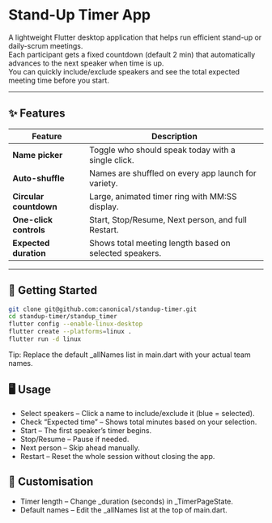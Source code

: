 # Stand-Up Timer App

A lightweight Flutter desktop application that helps run efficient stand-up or daily-scrum meetings.  
Each participant gets a fixed countdown (default 2 min) that automatically advances to the next speaker when time is up.  
You can quickly include/exclude speakers and see the total expected meeting time before you start.

---

## ✨ Features

| Feature | Description |
|---------|-------------|
| **Name picker** | Toggle who should speak today with a single click. |
| **Auto-shuffle** | Names are shuffled on every app launch for variety. |
| **Circular countdown** | Large, animated timer ring with MM:SS display. |
| **One-click controls** | Start, Stop/Resume, Next person, and full Restart. |
| **Expected duration** | Shows total meeting length based on selected speakers. |

---

## 🚀 Getting Started


  ```bash
  git clone git@github.com:canonical/standup-timer.git
  cd standup-timer/standup_timer
  flutter config --enable-linux-desktop
  flutter create --platforms=linux .
  flutter run -d linux
  ```

  Tip: Replace the default _allNames list in main.dart with your actual team names.


## 🖥️ Usage

- Select speakers – Click a name to include/exclude it (blue = selected).
- Check “Expected time” – Shows total minutes based on your selection.
- Start – The first speaker’s timer begins.
- Stop/Resume – Pause if needed.
- Next person – Skip ahead manually.
- Restart – Reset the whole session without closing the app.


## 🔧 Customisation
- Timer length – Change _duration (seconds) in _TimerPageState.
- Default names – Edit the _allNames list at the top of main.dart.
